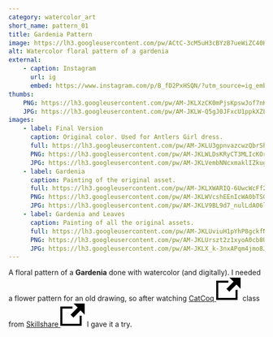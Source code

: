 ```yaml
---
category: watercolor_art
short_name: pattern_01
title: Gardenia Pattern
image: https://lh3.googleusercontent.com/pw/ACtC-3cM5uH3cBYzB7ueWiZC40HmmyQd-VKJh84hPpPLcG5cXKqHKLkFrg0Lcep0dl6tdDDLsVEIdXJVnP0a9LpVI3BvBH95cpzVcwNyktLvCK8l6qpYabGJ_oy_fTgF6xWuUUMV_dk_R1lIFPA9bvvnZOOj=w1200-h630-no?authuser=0
alt: Watercolor floral pattern of a gardenia
external:
    - caption: Instagram
      url: ig
      embed: https://www.instagram.com/p/B_fD2PxHSQN/?utm_source=ig_embed&amp;utm_campaign=loading
thumbs:
    PNG: https://lh3.googleusercontent.com/pw/AM-JKLXzCK0mPjsKpswJof7nKkC62zRtKSB3Nqv4gomu95iBzBJA18Kv_ZdJSFgXgS9vVQyVZPdnhWEBEse7otWWJhUao4icqucXSPz_g-37K4OsRWJ5ud7BczJPbv1IBcmGAoaRJACma03cRGjUNxuXcKp1
    JPG: https://lh3.googleusercontent.com/pw/AM-JKLW-Q5gJ0JFxcU1ppkXZLQd-6POCvJpj32AX8CNCPRADXcpRN88ODDpG02KBtXd83UfCdGBkkwPl1gw7NVlg4qQQ3GiRLZKq_ZdbT8vm3q4l4lQla06ekfF_pczKobzl9iRqfr7IF-z4xPfcvzVkrbMa
images:
    - label: Final Version
      caption: Original color. Used for Antlers Girl dress.
      full: https://lh3.googleusercontent.com/pw/AM-JKLU3gpnvazcwzQbrShdASrM9jE4Wihx3WMhulLfVq72qATRKNFiBw3Esla1mfkAMXn_N_-984_FS3BT5UpmfdSawMKpKC9vBANGPQGbhJTcR4Ja4K2Epp6844u5FNycn7Gcjx5Pn_QTHyompe5P756zI=s1080
      PNG: https://lh3.googleusercontent.com/pw/AM-JKLWLDsKRyCT3MLIcKOr62mIIZAztDhgvWvsl38FwFDFiJ6TdYWTK3gSmVNyNqB25OJ94_lzsk7_6WZ9xTVqRANtrhMGDqquvjUzpa-qRXYFXNYa7zFC5V--pRKlNG66bh9ufWBM-hrACx_P3oIDIpvZP
      JPG: https://lh3.googleusercontent.com/pw/AM-JKLVembNNcxmaklIZkugdf7IqSPjEWHKuSehUKQfvIR1zaUGO9DgiOTtqef11oif0ji9hW5IyJwnfjX5OqB900O0jS4pSDpIYQEHwn8nbuhTu15-nUjTo5rJGxaoIJccnFLflg2EMYYlv592033zFRfbC
    - label: Gardenia
      caption: Painting of the original asset.
      full: https://lh3.googleusercontent.com/pw/AM-JKLXWARIQ-6UwcWcFf21w2eGj2o2mLQIrl4rHBuuUQXcsIjqrkx8j2YyzzxGZbOdI5_YAK0XLbYts5Izl-srx9mfWttEpsd0tmNlgEX0WKQJc8VzmPohwB1tMtjP52nHI2UMSLGtLV4oEhXyHL6EhtWxL=w2400
      PNG: https://lh3.googleusercontent.com/pw/AM-JKLWVcshEEnIcWA0bTSGaIYJvagP4HN0YQ5Lh5F4UGx3nbgvoE5VUjp3DKb3WNxEy35pwu5GJT9NENbNcMNAC93aiTjuXO57T7oJRKAaZFvWEJJM7SXKm_xRV23YS4kD_93efbfus_5SrShVD3crY78Q2
      JPG: https://lh3.googleusercontent.com/pw/AM-JKLV9BL9d7_nulLdA06lkVG427yemVmWxTeBjK6wJlfjVNhjqdib3-XucY7vl8umpkD_R48_cXQ9EDk8q5WxOqZp97fi08yOTdsWYQ8wVob7Ot_tkcxaU1JDL8LVPFiXsM_xtNMTEB7nuz6j1oYFzYSHv
    - label: Gardenia and Leaves
      caption: Painting of all the original assets.
      full: https://lh3.googleusercontent.com/pw/AM-JKLUviuH1pYhP8gckfN6Mk56j79b8ZKpdOoIY-cUjmXUj_l7XdkVad2t8Ysz6zaycNx5-Py09KwWoZhzdgmvr9C6ZsjxLXttltpMSbeZVJuUYXi2H3cSNAO_ETVFiKtbMqriifI6Mfs1l3k2O3GMLmGHd=w2400
      PNG: https://lh3.googleusercontent.com/pw/AM-JKLUrszt2z1xyoA0cb8U_q0dS50T6975cwewp98lXkIFFUED3MzQKy-RLmnd_BPnThbBLE6t8Q4D4bWJacuab5h5igMl2DqwkDj-JolJ66MGqAbOs97W0RWZ_-Hq1033Qar0z95FdgAjzutgZAwQajC3G
      JPG: https://lh3.googleusercontent.com/pw/AM-JKLX_k-3nxAPqm4jmo8J945BrAbMDRVx63AQoOZCpHkrL1KPZWyjTzgsToJNHdUUfZ8pzeFrQlIfnHYTpx69GclJXpyzcfEA71l6PotEOvFUn_iZaE4o6IyrSJyBEpGnqxwNtey55t5F5cM7Kx5Y_UVfe
---
```


A floral pattern of a **Gardenia** done with watercolor (and digitally). I needed a flower pattern for an old drawing, so after watching [CatCoq <img src="/assets/images/icons/external.svg" alt="External Link" class="external-icon">](https://www.instagram.com/catcoq/) class from [Skillshare <img src="/assets/images/icons/external.svg" alt="External Link" class="external-icon">](https://www.skillshare.com/) I gave it a try.
